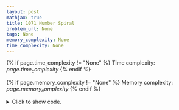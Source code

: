 ```yaml
---
layout: post
mathjax: true
title: 1071 Number Spiral
problem_url: None
tags: None
memory_complexity: None
time_complexity: None
---
```




{% if page.time_complexity != "None" %}
Time complexity: ${{ page.time_complexity }}$
{% endif %}

{% if page.memory_complexity != "None" %}
Memory complexity: ${{ page.memory_complexity }}$
{% endif %}

<details>
<summary>
<p style="display:inline">Click to show code.</p>
</summary>
```cpp
{% raw %}
using namespace std;
using ll = long long;
using ii = pair<ll, ll>;
ll manhattan(ii a, ii b)
{
    return abs(a.first - b.first) + abs(a.second - b.second);
}
ll solve(ll row, ll col)
{
    ll level = max(row, col);
    ll dir = level % 2;
    ll startv = (level - 1) * (level - 1) + 1;
    ii startp = (dir ? make_pair(level, 1LL) : make_pair(1LL, level));
    ll dist = manhattan(startp, {row, col});
    return startv + dist;
}
int main(void)
{
    ll t, x, y;
    cin >> t;
    while (t--)
    {
        cin >> y >> x;
        cout << solve(y, x) << endl;
    }
    return 0;
}

{% endraw %}
```
</details>


